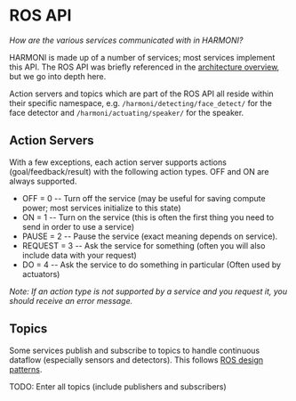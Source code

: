 # ROS API

_How are the various services communicated with in HARMONI?_

HARMONI is made up of a number of services; most services implement this API. The ROS API was briefly referenced in the [architecture overview](overview/Architecture), but we go into depth here.

Action servers and topics which are part of the ROS API all reside within their specific namespace, e.g. `/harmoni/detecting/face_detect/` for the face detector and `/harmoni/actuating/speaker/` for the speaker.

## Action Servers

With a few exceptions, each action server supports actions (goal/feedback/result) with the following action types. OFF and ON are always supported.

- OFF = 0 -- Turn off the service (may be useful for saving compute power; most services initialize to this state)
- ON = 1 -- Turn on the service (this is often the first thing you need to send in order to use a service)
- PAUSE = 2 -- Pause the service (exact meaning depends on service).
- REQUEST = 3 -- Ask the service for something (often you will also include data with your request)
- DO = 4 -- Ask the service to do something in particular (Often used by actuators)

_Note: If an action type is not supported by a service and you request it, you should receive an error message._

## Topics

Some services publish and subscribe to topics to handle continuous dataflow (especially sensors and detectors). This follows [ROS design patterns](https://wiki.ros.org/ROS/Patterns/Communication#Communication_via_Topics_vs_Services_vs_X).

TODO: Enter all topics (include publishers and subscribers)